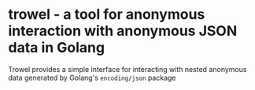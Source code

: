 # trowel - a tool for anonymous interaction with anonymous JSON data in Golang

Trowel provides a simple interface for interacting with nested anonymous data
generated by Golang's `encoding/json` package


